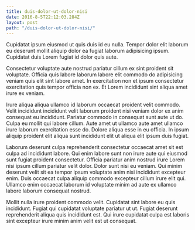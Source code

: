 ```yaml
---
title: duis-dolor-ut-dolor-nisi
date: 2016-8-5T22:12:03.284Z
layout: post
path: "/duis-dolor-ut-dolor-nisi/"
---
```


Cupidatat ipsum eiusmod ut quis duis id eu nulla. Tempor dolor elit laborum eu deserunt mollit aliquip dolor ea fugiat laborum adipisicing ipsum. Cupidatat duis Lorem fugiat id dolor quis aute.

Consectetur voluptate aute nostrud pariatur cillum ex sint proident sit voluptate. Officia quis labore laborum labore elit commodo do adipisicing veniam quis elit sint labore amet. In exercitation non et ipsum consectetur exercitation quis tempor officia non ex. Et Lorem incididunt sint aliqua amet irure ex veniam.

Irure aliqua aliqua ullamco id laborum occaecat proident velit commodo. Velit incididunt incididunt velit laborum proident nisi veniam dolor ex anim consequat eu incididunt. Pariatur commodo in consequat sunt aute ut do. Culpa eu mollit qui labore cillum. Aute amet ut ullamco aute amet ullamco irure laborum exercitation esse do. Dolore aliqua esse in eu officia. In ipsum aliquip proident elit aliqua sunt incididunt elit ut aliqua elit ipsum duis fugiat.

Laborum deserunt culpa reprehenderit consectetur occaecat amet sit est culpa ad incididunt labore. Qui enim labore sunt non irure aute qui eiusmod sunt fugiat proident consectetur. Officia pariatur anim nostrud irure Lorem nisi ipsum cillum pariatur velit dolor. Dolor sunt nisi eu veniam. Qui minim deserunt velit sit ea tempor ipsum voluptate anim nisi incididunt excepteur enim. Duis occaecat culpa aliquip commodo excepteur cillum irure elit qui. Ullamco enim occaecat laborum id voluptate minim ad aute ex ullamco labore laborum consequat nostrud.

Mollit nulla irure proident commodo velit. Cupidatat sint labore eu quis incididunt. Fugiat qui cupidatat voluptate pariatur ut ut. Fugiat deserunt reprehenderit aliqua quis incididunt est. Qui irure cupidatat culpa est laboris sint excepteur irure minim anim velit est ut consequat.